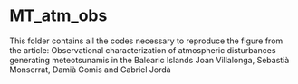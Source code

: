 # MT_atm_obs
This folder contains all the codes necessary to reproduce the figure from the article:  Observational characterization of atmospheric disturbances generating meteotsunamis in the Balearic Islands Joan Villalonga, Sebastià Monserrat, Damià Gomis and Gabriel Jordà
